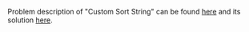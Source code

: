Problem description of "Custom Sort String" can be found [here](https://leetcode.com/problems/custom-sort-string/) and its solution [here]().